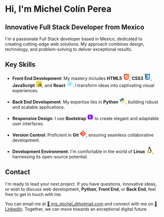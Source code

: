 # Hi, I'm Michel Colín Perea
## Innovative Full Stack Developer from Mexico

I'm a passionate Full Stack developer based in Mexico, dedicated to creating cutting-edge web solutions. My approach combines design, technology, and problem-solving to deliver exceptional results.

## Key Skills

- **Front End Development**: My mastery includes **HTML5** <img src="https://raw.githubusercontent.com/devicons/devicon/master/icons/html5/html5-original.svg" width="20" height="20" />, **CSS3** <img src="https://raw.githubusercontent.com/devicons/devicon/master/icons/css3/css3-original.svg" width="20" height="20" />, **JavaScript** <img src="https://raw.githubusercontent.com/devicons/devicon/master/icons/javascript/javascript-original.svg" width="20" height="20" />, and **React** <img src="https://raw.githubusercontent.com/devicons/devicon/master/icons/react/react-original.svg" width="20" height="20" />. I transform ideas into captivating visual experiences.

- **Back End Development**: My expertise lies in **Python** <img src="https://raw.githubusercontent.com/devicons/devicon/master/icons/python/python-original.svg" width="20" height="20" />, building robust and scalable applications.

- **Responsive Design**: I use **Bootstrap** <img src="https://raw.githubusercontent.com/devicons/devicon/master/icons/bootstrap/bootstrap-original.svg" width="20" height="20" /> to create elegant and adaptable user interfaces.

- **Version Control**: Proficient in **Git** <img src="https://raw.githubusercontent.com/devicons/devicon/master/icons/git/git-original.svg" width="20" height="20" />, ensuring seamless collaborative development.

- **Development Environment**: I'm comfortable in the world of **Linux** <img src="https://raw.githubusercontent.com/devicons/devicon/master/icons/linux/linux-original.svg" width="20" height="20" />, harnessing its open-source potential.

## Contact

I'm ready to lead your next project. If you have questions, innovative ideas, or wish to discuss web development, **Python**, **Front End**, or **Back End**, feel free to get in touch with me.

You can email me at [📧 ing_michel_@hotmail.com](mailto:ing_michel_@hotmail.com) and connect with me on [🔗 LinkedIn](https://www.linkedin.com/in/michel-perea). Together, we can move towards an exceptional digital future.
